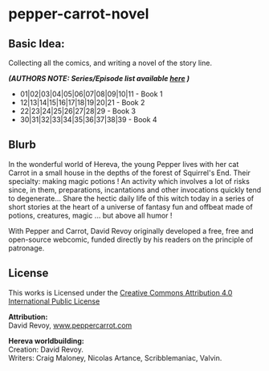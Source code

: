 # pepper-carrot-novel

## Basic Idea:
Collecting all the comics, and writing a novel of the story line.

*****(AUTHORS NOTE: Series/Episode list available [here](https://framagit.org/peppercarrot/website/-/blob/master/downloader.php#L95) )*****

- 01|02|03|04|05|06|07|08|09|10|11 - Book 1
- 12|13|14|15|16|17|18|19|20|21 - Book 2
- 22|23|24|25|26|27|28|29 - Book 3
- 30|31|32|33|34|35|36|37|38|39 - Book 4 



## Blurb
In the wonderful world of Hereva, the young Pepper lives with her cat Carrot in a small house in the depths of the forest of Squirrel's End. Their specialty: making magic potions ! An activity which involves a lot of risks since, in them, preparations, incantations and other invocations quickly tend to degenerate... Share the hectic daily life of this witch today in a series of short stories at the heart of a universe of fantasy fun and offbeat made of potions, creatures, magic ... but above all humor !

With Pepper and Carrot, David Revoy originally developed a free, free and open-source webcomic, funded directly by his readers on the principle of patronage.

## License

This works is Licensed under the [Creative Commons Attribution 4.0 International Public License](https://github.com/LinuxGamer/pepper-carrot-novel/blob/main/LICENSE)

**Attribution:**  
David Revoy, www.peppercarrot.com

**Hereva worldbuilding:**  
Creation: David Revoy.  
Writers: Craig Maloney, Nicolas Artance, Scribblemaniac, Valvin.  
